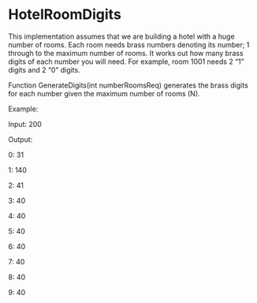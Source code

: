 # HotelRoomDigits
This implementation assumes that we are building a hotel with a huge number of rooms. Each room needs brass numbers denoting its number; 1 through to the maximum number of rooms. It works out how many brass digits of each number you will need. For example, room 1001 needs 2 “1” digits and 2 “0” digits.


Function GenerateDigits(int numberRoomsReq) generates the brass digits for each number given the maximum number of rooms (N).

 Example:
 
Input:
200


Output:

0: 31

1: 140

2: 41

3: 40

4: 40

5: 40

6: 40

7: 40

8: 40

9: 40



